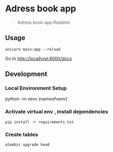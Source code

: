 # Adress book app 
> Adress book app Readme
## Usage
```
unicorn main:app --reload

```
Go to [http://localhost:8000/docs](http://localhost:8000/docs)
## Development
### Local Environment Setup
python -m venv {nameofvenv}
### Activate  virtual env , install dependencies 
```
pip install -r requirements.txt
```
### Create tables
```
alembic upgrade head
```


